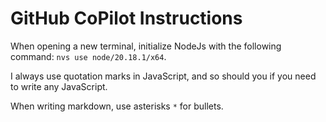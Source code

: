 # GitHub CoPilot Instructions

When opening a new terminal, initialize NodeJs with the following
command: `nvs use node/20.18.1/x64`.

I always use quotation marks in JavaScript, and so should you if you need to
write any JavaScript.

When writing markdown, use asterisks `*` for bullets.
